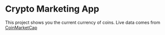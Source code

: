 # Crypto Marketing App

This project shows you the current currency of coins. Live data comes from [CoinMarketCap](https://coinmarketcap.com/api)

